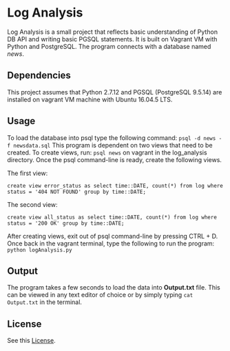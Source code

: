 # Log Analysis

Log Analysis is a small project that reflects basic understanding of Python DB API and writing basic PGSQL statements. It is built on Vagrant VM with Python and PostgreSQL. The program connects with a database named _news_.

## Dependencies
This project assumes that Python 2.7.12 and PGSQL (PostgreSQL 9.5.14) are installed on vagrant VM machine with Ubuntu 16.04.5 LTS.

## Usage
To load the database into psql type the following command:
`` psql -d news -f newsdata.sql ``
This program is dependent on two views that need to be created. To create views, run:
`psql news`  on vagrant in the log_analysis directory. Once the psql command-line is ready, create the following views.

The first view:

`create view error_status as select time::DATE, count(*) from log where status = '404 NOT FOUND' group by time::DATE;`

The second view:

`create view all_status as select time::DATE, count(*) from log where status = '200 OK' group by time::DATE;`

After creating views, exit out of psql command-line by pressing CTRL + D. Once back in the vagrant terminal, type the following to run the program: `python logAnalysis.py`

## Output

The program takes a few seconds to load the data into **Output.txt** file. This can be viewed in any text editor of choice or by simply typing `cat Output.txt` in the terminal.   
## License
See this [License](./LICENSE.txt).
